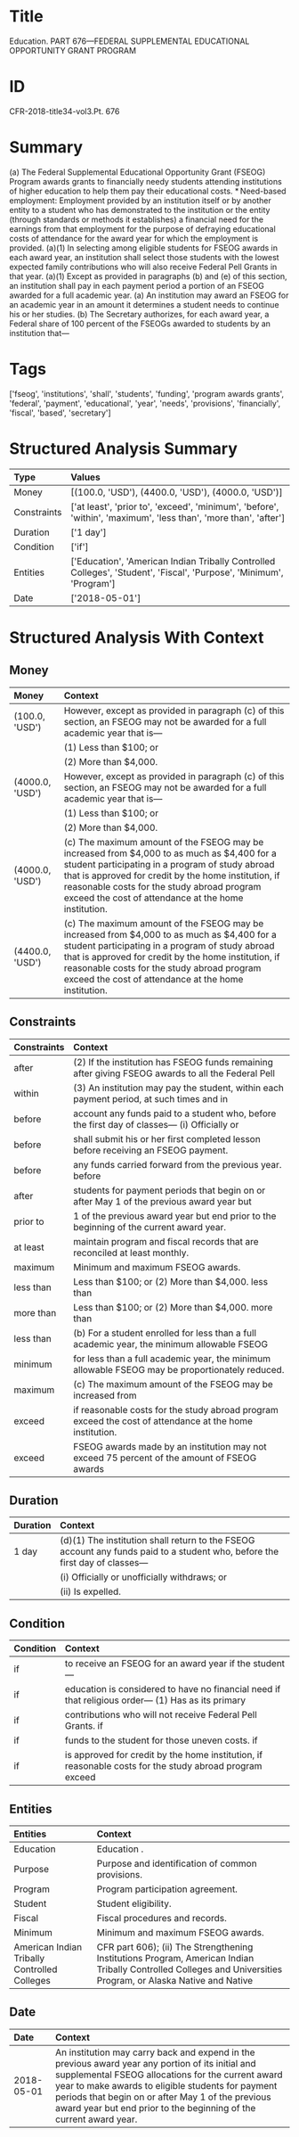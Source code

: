 # Title

 Education. PART 676—FEDERAL SUPPLEMENTAL EDUCATIONAL OPPORTUNITY GRANT PROGRAM


# ID

 CFR-2018-title34-vol3.Pt. 676


# Summary

(a) The Federal Supplemental Educational Opportunity Grant (FSEOG) Program awards grants to financially needy students attending institutions of higher education to help them pay their educational costs.
*&#8201;Need-based employment: Employment provided by an institution itself or by another entity to a student who has demonstrated to the institution or the entity (through standards or methods it establishes) a financial need for the earnings from that employment for the purpose of defraying educational costs of attendance for the award year for which the employment is provided.
(a)(1) In selecting among eligible students for FSEOG awards in each award year, an institution shall select those students with the lowest expected family contributions who will also receive Federal Pell Grants in that year.
(a)(1) Except as provided in paragraphs (b) and (e) of this section, an institution shall pay in each payment period a portion of an FSEOG awarded for a full academic year.
(a) An institution may award an FSEOG for an academic year in an amount it determines a student needs to continue his or her studies.
(b) The Secretary authorizes, for each award year, a Federal share of 100 percent of the FSEOGs awarded to students by an institution that&#8212;


# Tags

['fseog', 'institutions', 'shall', 'students', 'funding', 'program awards grants', 'federal', 'payment', 'educational', 'year', 'needs', 'provisions', 'financially', 'fiscal', 'based', 'secretary']


# Structured Analysis Summary

| Type        | Values                                                                                                              |
|:------------|:--------------------------------------------------------------------------------------------------------------------|
| Money       | [(100.0, 'USD'), (4400.0, 'USD'), (4000.0, 'USD')]                                                                  |
| Constraints | ['at least', 'prior to', 'exceed', 'minimum', 'before', 'within', 'maximum', 'less than', 'more than', 'after']     |
| Duration    | ['1 day']                                                                                                           |
| Condition   | ['if']                                                                                                              |
| Entities    | ['Education', 'American Indian Tribally Controlled Colleges', 'Student', 'Fiscal', 'Purpose', 'Minimum', 'Program'] |
| Date        | ['2018-05-01']                                                                                                      |


# Structured Analysis With Context

 


## Money

| Money           | Context                                                                                                                                                                                                                                                                                                     |
|:----------------|:------------------------------------------------------------------------------------------------------------------------------------------------------------------------------------------------------------------------------------------------------------------------------------------------------------|
| (100.0, 'USD')  | However, except as provided in paragraph (c) of this section, an FSEOG may not be awarded for a full academic year that is&#8212;                                                                                                                                                                           |
|                 |             (1) Less than $100; or                                                                                                                                                                                                                                                                          |
|                 |             (2) More than $4,000.                                                                                                                                                                                                                                                                           |
| (4000.0, 'USD') | However, except as provided in paragraph (c) of this section, an FSEOG may not be awarded for a full academic year that is&#8212;                                                                                                                                                                           |
|                 |             (1) Less than $100; or                                                                                                                                                                                                                                                                          |
|                 |             (2) More than $4,000.                                                                                                                                                                                                                                                                           |
| (4000.0, 'USD') | (c) The maximum amount of the FSEOG may be increased from $4,000 to as much as $4,400 for a student participating in a program of study abroad that is approved for credit by the home institution, if reasonable costs for the study abroad program exceed the cost of attendance at the home institution. |
| (4400.0, 'USD') | (c) The maximum amount of the FSEOG may be increased from $4,000 to as much as $4,400 for a student participating in a program of study abroad that is approved for credit by the home institution, if reasonable costs for the study abroad program exceed the cost of attendance at the home institution. |


## Constraints

| Constraints   | Context                                                                                                  |
|:--------------|:---------------------------------------------------------------------------------------------------------|
| after         | (2) If the institution has FSEOG funds remaining  after giving FSEOG awards to all the Federal Pell      |
| within        | (3) An institution may pay the student,  within each payment period, at such times and in                |
| before        | account any funds paid to a student who, before the first day of classes&#8212; (i) Officially or        |
| before        | shall submit his or her first completed lesson before  receiving an FSEOG payment.                       |
| before        | any funds carried forward from the previous year. before                                                 |
| after         | students for payment periods that begin on or after May 1 of the previous award year but                 |
| prior to      | 1 of the previous award year but end prior to  the beginning of the current award year.                  |
| at least      | maintain program and fiscal records that are reconciled at least  monthly.                               |
| maximum       | Minimum and  maximum  FSEOG awards.                                                                      |
| less than     | Less than $100; or (2) More than $4,000. less than                                                       |
| more than     | Less than $100; or (2) More than $4,000. more than                                                       |
| less than     | (b) For a student enrolled for  less than a full academic year, the minimum allowable FSEOG              |
| minimum       | for less than a full academic year, the minimum  allowable FSEOG may be proportionately reduced.         |
| maximum       | (c) The  maximum amount of the FSEOG may be increased from                                               |
| exceed        | if reasonable costs for the study abroad program exceed  the cost of attendance at the home institution. |
| exceed        | FSEOG awards made by an institution may not exceed 75 percent of the amount of FSEOG awards              |


## Duration

| Duration   | Context                                                                                                                          |
|:-----------|:---------------------------------------------------------------------------------------------------------------------------------|
| 1 day      | (d)(1) The institution shall return to the FSEOG account any funds paid to a student who, before the first day of classes&#8212; |
|            |             (i) Officially or unofficially withdraws; or                                                                         |
|            |             (ii) Is expelled.                                                                                                    |


## Condition

| Condition   | Context                                                                                                 |
|:------------|:--------------------------------------------------------------------------------------------------------|
| if          | to receive an FSEOG for an award year if  the student&#8212;                                            |
| if          | education is considered to have no financial need if that religious order&#8212; (1) Has as its primary |
| if          | contributions who will not receive Federal Pell Grants. if                                              |
| if          | funds to the student for those uneven costs. if                                                         |
| if          | is approved for credit by the home institution, if reasonable costs for the study abroad program exceed |


## Entities

| Entities                                     | Context                                                                                                                                                        |
|:---------------------------------------------|:---------------------------------------------------------------------------------------------------------------------------------------------------------------|
| Education                                    | Education .                                                                                                                                                    |
| Purpose                                      | Purpose  and identification of common provisions.                                                                                                              |
| Program                                      | Program  participation agreement.                                                                                                                              |
| Student                                      | Student  eligibility.                                                                                                                                          |
| Fiscal                                       | Fiscal  procedures and records.                                                                                                                                |
| Minimum                                      | Minimum  and maximum FSEOG awards.                                                                                                                             |
| American Indian Tribally Controlled Colleges | CFR part 606); (ii) The Strengthening Institutions Program, American Indian Tribally Controlled Colleges and Universities Program, or Alaska Native and Native |


## Date

| Date       | Context                                                                                                                                                                                                                                                                                                                                |
|:-----------|:---------------------------------------------------------------------------------------------------------------------------------------------------------------------------------------------------------------------------------------------------------------------------------------------------------------------------------------|
| 2018-05-01 | An institution may carry back and expend in the previous award year any portion of its initial and supplemental FSEOG allocations for the current award year to make awards to eligible students for payment periods that begin on or after May 1 of the previous award year but end prior to the beginning of the current award year. |


